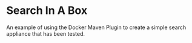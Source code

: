 # Search In A Box

An example of using the Docker Maven Plugin to create a simple search appliance that has been tested.
